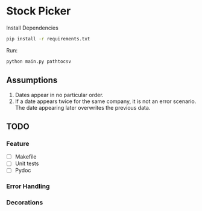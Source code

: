 # Stock Picker

Install Dependencies

```sh
pip install -r requirements.txt
```

Run:

```sh
python main.py pathtocsv
```

## Assumptions

1. Dates appear in no particular order.
2. If a date appears twice for the same company, it is not an error scenario. The date appearing later overwrites the previous data.

## TODO

### Feature

- [ ] Makefile
- [ ] Unit tests
- [ ] Pydoc

### Error Handling

### Decorations
